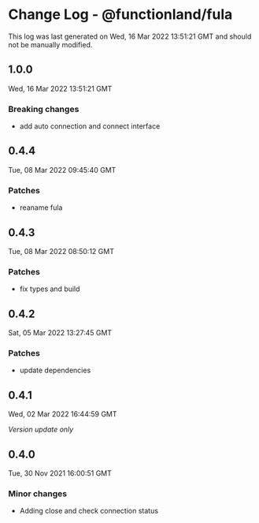 # Change Log - @functionland/fula

This log was last generated on Wed, 16 Mar 2022 13:51:21 GMT and should not be manually modified.

## 1.0.0
Wed, 16 Mar 2022 13:51:21 GMT

### Breaking changes

- add auto connection and connect interface

## 0.4.4
Tue, 08 Mar 2022 09:45:40 GMT

### Patches

- reaname fula

## 0.4.3
Tue, 08 Mar 2022 08:50:12 GMT

### Patches

- fix types and build

## 0.4.2
Sat, 05 Mar 2022 13:27:45 GMT

### Patches

- update dependencies

## 0.4.1
Wed, 02 Mar 2022 16:44:59 GMT

_Version update only_

## 0.4.0
Tue, 30 Nov 2021 16:00:51 GMT

### Minor changes

- Adding close and check connection status

